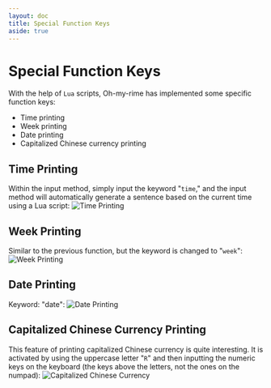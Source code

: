 ```yaml
---
layout: doc 
title: Special Function Keys 
aside: true
---
```


# Special Function Keys

With the help of `Lua` scripts, Oh-my-rime has implemented some specific function keys:
- Time printing
- Week printing
- Date printing
- Capitalized Chinese currency printing

<div class="wwads-cn wwads-horizontal" data-id="266" ></div>

## Time Printing

Within the input method, simply input the keyword "`time`," and the input method will automatically generate a sentence based on the current time using a Lua script:
![Time Printing](/image/demo/timeKey.webp)

## Week Printing

Similar to the previous function, but the keyword is changed to "`week`":
![Week Printing](/image/demo/weekKey.webp)

## Date Printing

Keyword: "date":
![Date Printing](/image/demo/dateKey.webp)

## Capitalized Chinese Currency Printing

This feature of printing capitalized Chinese currency is quite interesting. It is activated by using the uppercase letter "`R`" and then inputting the numeric keys on the keyboard (the keys above the letters, not the ones on the numpad):
![Capitalized Chinese Currency](/image/demo/rmbKey.webp)